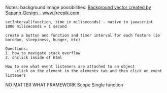 Notes:
background image possibilities: 
    <a href="https://www.freepik.com/free-photos-vectors/background">Background vector created by Sapann-Design - www.freepik.com</a>

    setInterval(function, time in miliseconds) - native to javascript
    1000 miliseconds = 1 second

    create a button and function and timer interval for each feature (ie boredom, sleepiness, hunger, etc)

    Questions:
    1. how to navigate stack overflow
    2. onclick inside of html

    How to see what event listeners are attached to an object
        -click on the element in the elements tab and then click on event listeners

NO MATTER WHAT FRAMEWORK
    Scope
    Single function
    